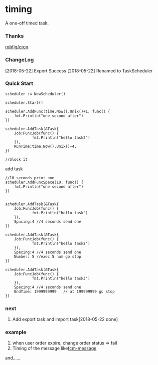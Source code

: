 # timing

A one-off timed task.

### Thanks

[robfig/cron](https://github.com/robfig/cron)

### ChangeLog

[2018-05-22]  Export Success
[2018-05-22]  Renamed to TaskScheduler



### Quick Start

```
scheduler := NewScheduler()

scheduler.Start()

scheduler.AddFunc(time.Now().Unix()+1, func() {
	fmt.Println("one second after")
})

scheduler.AddTask(&Task{
	Job:FuncJob(func() {
    		fmt.Println("hello task2")
    }),
    RunTime:time.Now().Unix()+4,
})

//block it
```

add task
```
//10 seconds print one
scheduler.AddFuncSpace(10, func() {
	fmt.Println("one second after")
})


scheduler.AddTask(&Task{
	Job:FuncJob(func() {
    		fmt.Println("hello task")
    }),
    Spacing:4 //4 seconds send one
})

scheduler.AddTask(&Task{
	Job:FuncJob(func() {
    		fmt.Println("hello task2")
    }),
    Spacing:4 //4 seconds send one
    Number: 5 //exec 5 num go stop
})

scheduler.AddTask(&Task{
	Job:FuncJob(func() {
    		fmt.Println("hello task3")
    }),
    Spacing:4 //4 seconds send one
    EndTime: 1999999999   // at 199999999 go stop
})
```

### next

1. Add export task and import task[2018-05-22 done]


### example

1. when user order expire, change order status => fail
2. Timing of the message like[fcm-message](https://github.com/lwl1989/TTTask)

and......